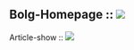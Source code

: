 Bolg-Homepage ::
![](https://github.com/CatslinSama/Minimize/blob/main/public/image/show1.png)
------
Article-show ::
![](https://github.com/CatslinSama/Minimize/blob/main/public/image/show2.png)
